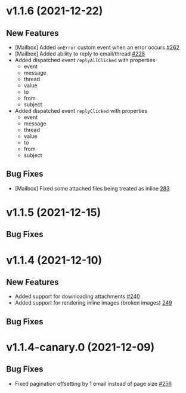 # v1.1.6 (2021-12-22)

## New Features

- [Mailbox] Added `onError` custom event when an error occurs [#262](https://github.com/nylas/components/pull/262)
- [Mailbox] Added ability to reply to email/thread [#228](https://github.com/nylas/components/issues/228)
- Added dispatched event `replyAllClicked` with properties
  - event
  - message
  - thread
  - value
  - to
  - from
  - subject
- Added dispatched event `replyClicked` with properties
  - event
  - message
  - thread
  - value
  - to
  - from
  - subject

## Bug Fixes

- [Mailbox] Fixed some attached files being treated as inline [283](https://github.com/nylas/components/pull/283)

# v1.1.5 (2021-12-15)

## Bug Fixes

# v1.1.4 (2021-12-10)

## New Features

- Added support for downloading attachments [#240](https://github.com/nylas/components/issues/240)
- Added support for rendering inline images (broken images) [249](https://github.com/nylas/components/pull/249)

## Bug Fixes

# v1.1.4-canary.0 (2021-12-09)

## Bug Fixes

- Fixed pagination offsetting by 1 email instead of page size [#256](https://github.com/nylas/components/pull/256)
